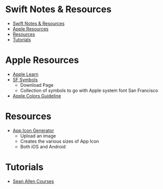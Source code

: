 # Swift Notes & Resources

- [Swift Notes \& Resources](#swift-notes--resources)
- [Apple Resources](#apple-resources)
- [Resources](#resources)
- [Tutorials](#tutorials)


# Apple Resources

- [Apple Learn](https://developer.apple.com/learn/)
- [SF Symbols](https://developer.apple.com/sf-symbols/)
  - Download Page
  - Collection of symbols to go with Apple system font San Francisco
- [Apple Colors Guideline](https://developer.apple.com/design/human-interface-guidelines/color)

# Resources 

- [App Icon Generator](https://www.appicon.co/)
  - Upload an image
  - Creates the various sizes of App Icon
  - Both iOS and Android


# Tutorials

- [Sean Allen Courses](https://seanallen.teachable.com/courses/)